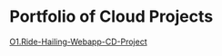 # Portfolio of Cloud Projects
[O1.Ride-Hailing-Webapp-CD-Project](https://github.com/Isaac-Ayanda/CloudProjectsPortfolio/tree/main/01.Ride-Hailing-Webapp-CD-Project)

                                                                                                                                                                                                     

